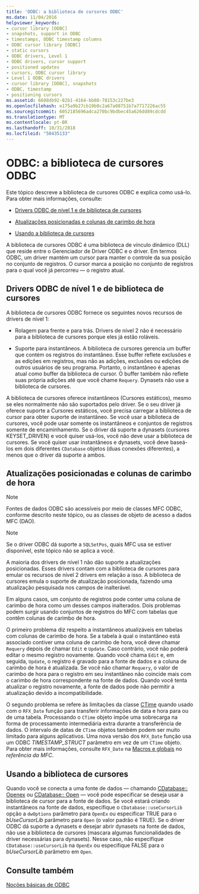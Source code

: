 ```yaml
---
title: 'ODBC: a biblioteca de cursores ODBC'
ms.date: 11/04/2016
helpviewer_keywords:
- cursor library [ODBC]
- snapshots, support in ODBC
- timestamps, ODBC timestamp columns
- ODBC cursor library [ODBC]
- static cursors
- ODBC drivers, Level 1
- ODBC drivers, cursor support
- positioned updates
- cursors, ODBC cursor library
- Level 1 ODBC drivers
- cursor library [ODBC], snapshots
- ODBC, timestamp
- positioning cursors
ms.assetid: 6608db92-82b1-4164-bb08-78153c227be3
ms.openlocfilehash: e175a9b27cb19b0c2a67a08751b7a7717226ac55
ms.sourcegitcommit: 6052185696adca270bc9bdbec45a626dd89cdcdd
ms.translationtype: MT
ms.contentlocale: pt-BR
ms.lasthandoff: 10/31/2018
ms.locfileid: "50435133"
---
```

# <a name="odbc-the-odbc-cursor-library"></a>ODBC: a biblioteca de cursores ODBC

Este tópico descreve a biblioteca de cursores ODBC e explica como usá-lo. Para obter mais informações, consulte:

- [Drivers ODBC de nível 1 e de biblioteca de cursores](#_core_the_cursor_library_and_level_1_odbc_drivers)

- [Atualizações posicionadas e colunas de carimbo de hora](#_core_positioned_updates_and_timestamp_columns)

- [Usando a biblioteca de cursores](#_core_using_the_cursor_library)

A biblioteca de cursores ODBC é uma biblioteca de vínculo dinâmico (DLL) que reside entre o Gerenciador de Driver ODBC e o driver. Em termos ODBC, um driver mantém um cursor para manter o controle da sua posição no conjunto de registros. O cursor marca a posição no conjunto de registros para o qual você já percorreu — o registro atual.

##  <a name="_core_the_cursor_library_and_level_1_odbc_drivers"></a> Drivers ODBC de nível 1 e de biblioteca de cursores

A biblioteca de cursores ODBC fornece os seguintes novos recursos de drivers de nível 1:

- Rolagem para frente e para trás. Drivers de nível 2 não é necessário para a biblioteca de cursores porque eles já estão roláveis.

- Suporte para instantâneos. A biblioteca de cursores gerencia um buffer que contém os registros do instantâneo. Esse buffer reflete exclusões e as edições em registros, mas não as adições, exclusões ou edições de outros usuários de seu programa. Portanto, o instantâneo é apenas atual como buffer da biblioteca de cursor. O buffer também não reflete suas própria adições até que você chame `Requery`. Dynasets não use a biblioteca de cursores.

A biblioteca de cursores oferece instantâneos (Cursores estáticos), mesmo se eles normalmente não são suportados pelo driver. Se o seu driver já oferece suporte a Cursores estáticos, você precisa carregar a biblioteca de cursor para obter suporte de instantâneo. Se você usar a biblioteca de cursores, você pode usar somente os instantâneos e conjuntos de registros somente de encaminhamento. Se o driver dá suporte a dynasets (cursores KEYSET_DRIVEN) e você quiser usá-los, você não deve usar a biblioteca de cursores. Se você quiser usar instantâneos e dynasets, você deve baseá-los em dois diferentes `CDatabase` objetos (duas conexões diferentes), a menos que o driver dá suporte a ambos.

##  <a name="_core_positioned_updates_and_timestamp_columns"></a> Atualizações posicionadas e colunas de carimbo de hora

> [!NOTE]
>  Fontes de dados ODBC são acessíveis por meio de classes MFC ODBC, conforme descrito neste tópico, ou as classes de objeto de acesso a dados MFC (DAO).

> [!NOTE]
>  Se o driver ODBC dá suporte a `SQLSetPos`, quais MFC usa se estiver disponível, este tópico não se aplica a você.

A maioria dos drivers de nível 1 não dão suporte a atualizações posicionadas. Esses drivers contam com a biblioteca de cursores para emular os recursos de nível 2 drivers em relação a isso. A biblioteca de cursores emula o suporte de atualização posicionada, fazendo uma atualização pesquisada nos campos de inalterável.

Em alguns casos, um conjunto de registros pode conter uma coluna de carimbo de hora como um desses campos inalterados. Dois problemas podem surgir usando conjuntos de registros do MFC com tabelas que contêm colunas de carimbo de hora.

O primeiro problema diz respeito a instantâneos atualizáveis em tabelas com colunas de carimbo de hora. Se a tabela à qual o instantâneo está associado contiver uma coluna de carimbo de hora, você deve chamar `Requery` depois de chamar `Edit` e `Update`. Caso contrário, você não poderá editar o mesmo registro novamente. Quando você chama `Edit` e, em seguida, `Update`, o registro é gravado para a fonte de dados e a coluna de carimbo de hora é atualizada. Se você não chamar `Requery`, o valor de carimbo de hora para o registro em seu instantâneo não coincide mais com o carimbo de hora correspondente na fonte de dados. Quando você tenta atualizar o registro novamente, a fonte de dados pode não permitir a atualização devido a incompatibilidade.

O segundo problema se refere às limitações da classe [CTime](../../atl-mfc-shared/reference/ctime-class.md) quando usado com o `RFX_Date` função para transferir informações de data e hora para ou de uma tabela. Processando o `CTime` objeto impõe uma sobrecarga na forma de processamento intermediária extra durante a transferência de dados. O intervalo de datas de `CTime` objetos também podem ser muito limitado para alguns aplicativos. Uma nova versão dos `RFX_Date` função usa um ODBC *TIMESTAMP_STRUCT* parâmetro em vez de um `CTime` objeto. Para obter mais informações, consulte `RFX_Date` na [Macros e globais](../../mfc/reference/mfc-macros-and-globals.md) no *referência da MFC*.

##  <a name="_core_using_the_cursor_library"></a> Usando a biblioteca de cursores

Quando você se conecta a uma fonte de dados — chamando [CDatabase:: Openex](../../mfc/reference/cdatabase-class.md#openex) ou [CDatabase:: Open](../../mfc/reference/cdatabase-class.md#open) — você pode especificar se deseja usar a biblioteca de cursor para a fonte de dados. Se você estará criando instantâneos na fonte de dados, especifique o `CDatabase::useCursorLib` opção a `dwOptions` parâmetro para `OpenEx` ou especificar TRUE para o *bUseCursorLib* parâmetro para `Open` (o valor padrão é TRUE). Se o driver ODBC dá suporte a dynasets e desejar abrir dynasets na fonte de dados, não use a biblioteca de cursores (mascara algumas funcionalidades de driver necessárias para dynasets). Nesse caso, não especifique `CDatabase::useCursorLib` na `OpenEx` ou especifique FALSE para o *bUseCursorLib* parâmetro em `Open`.

## <a name="see-also"></a>Consulte também

[Noções básicas de ODBC](../../data/odbc/odbc-basics.md)